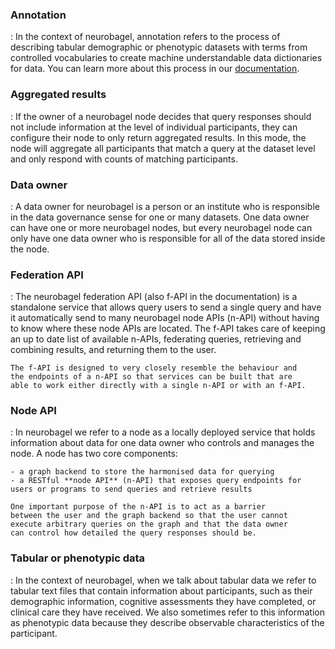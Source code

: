 ### Annotation

:   In the context of neurobagel, annotation refers to the process
    of describing tabular demographic or phenotypic datasets
    with terms from controlled vocabularies to create machine 
    understandable data dictionaries for data. You can learn
    more about this process in our [documentation](annotation_tool.md).

### Aggregated results

:   If the owner of a neurobagel node decides that query responses
    should not include information at the level of individual 
    participants, they can configure their node to only return
    aggregated results. In this mode, the node will aggregate
    all participants that match a query at the dataset level
    and only respond with counts of matching participants.

### Data owner

:   A data owner for neurobagel is a person or an institute
    who is responsible in the data governance sense 
    for one or many datasets. One data owner can have one or
    more neurobagel nodes, but every neurobagel node can only
    have one data owner who is responsible for all of the data
    stored inside the node. 

### Federation API

:   The neurobagel federation API (also f-API in the documentation)
    is a standalone service that allows query users to send a single
    query and have it automatically send to many neurobagel node APIs
    (n-API) without having to know where these node APIs are located.
    The f-API takes care of keeping an up to date list of available 
    n-APIs, federating queries, retrieving and combining results, 
    and returning them to the user.

    The f-API is designed to very closely resemble the behaviour and
    the endpoints of a n-API so that services can be built that are
    able to work either directly with a single n-API or with an f-API.

### Node API

:   In neurobagel we refer to a node as a locally deployed service
    that holds information about data for one data owner who controls
    and manages the node. A node has two core components:

    - a graph backend to store the harmonised data for querying
    - a RESTful **node API** (n-API) that exposes query endpoints for
    users or programs to send queries and retrieve results

    One important purpose of the n-API is to act as a barrier
    between the user and the graph backend so that the user cannot
    execute arbitrary queries on the graph and that the data owner
    can control how detailed the query responses should be.

### Tabular or phenotypic data

:   In the context of neurobagel, when we talk about tabular data
    we refer to tabular text files that contain information about
    participants, such as their demographic information, 
    cognitive assessments they have completed, 
    or clinical care they have received. 
    We also sometimes refer to this information as phenotypic data
    because they describe observable characteristics of the participant.
